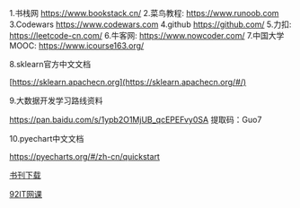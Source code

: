 1.书栈网
https://www.bookstack.cn/
2.菜鸟教程:
https://www.runoob.com
3.Codewars
https://www.codewars.com
4.github
https://github.com/
5.力扣:
https://leetcode-cn.com/
6.牛客网:
https://www.nowcoder.com/
7.中国大学MOOC:
https://www.icourse163.org/

8.sklearn官方中文文档

[https://sklearn.apachecn.org](https://sklearn.apachecn.org/#/)

9.大数据开发学习路线资料

https://pan.baidu.com/s/1ypb2O1MjUB_qcEPEFvy0SA 提取码：Guo7

10.pyechart中文文档

https://pyecharts.org/#/zh-cn/quickstart

[书刊下载](https://yabook.org/)

[92IT网课](https://www.92ydl.com/)
